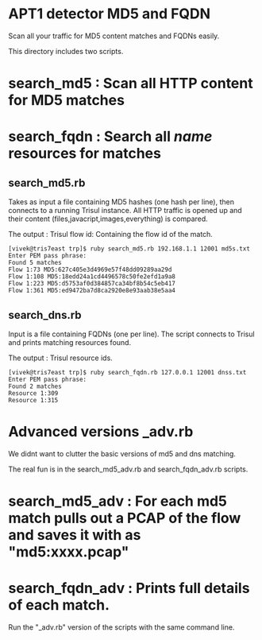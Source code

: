 APT1 detector MD5 and FQDN
==============================


Scan all your traffic for MD5 content matches and FQDNs easily.


This directory  includes two scripts.

# search_md5  :  Scan all HTTP content for MD5 matches 
# search_fqdn :  Search all  *name* resources for matches 


search_md5.rb
-------------
Takes as input a file containing MD5 hashes (one hash per line), then
connects to a running Trisul instance. All HTTP traffic is opened up
and their content (files,javacript,images,everything) is compared.

The output : Trisul flow id: Containing the flow id of the match.




```
[vivek@tris7east trp]$ ruby search_md5.rb 192.168.1.1 12001 md5s.txt 
Enter PEM pass phrase:
Found 5 matches
Flow 1:73 MD5:627c405e3d4969e57f48dd09289aa29d 
Flow 1:108 MD5:18edd24a1cd4496578c50fe2efd1a9a8 
Flow 1:223 MD5:d5753af0d384857ca34bf8b54c5eb417 
Flow 1:361 MD5:ed9472ba7d8ca2920e8e93aab38e5aa4 

```

search_dns.rb 
-------------
Input is a file containing FQDNs (one per line). The script connects to
Trisul and prints matching resources found.

The output : Trisul resource ids.

```
[vivek@tris7east trp]$ ruby search_fqdn.rb 127.0.0.1 12001 dnss.txt 
Enter PEM pass phrase:
Found 2 matches
Resource 1:309 
Resource 1:315 

```


Advanced versions _adv.rb
=========================

We didnt want to clutter the basic versions of md5 and dns matching. 

The real fun is in the search_md5_adv.rb  and search_fqdn_adv.rb scripts.

# search_md5_adv  : For each md5 match pulls out a PCAP of the flow and saves it with as "md5:xxxx.pcap"

# search_fqdn_adv : Prints full details of each match.


Run the "_adv.rb" version of the scripts with the same command line.






